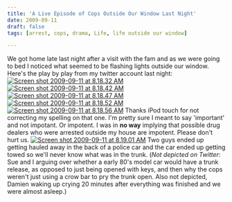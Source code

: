 ```yaml
---
title: 'A Live Episode of Cops Outside Our Window Last Night'
date: 2009-09-11
draft: false
tags: [arrest, cops, drama, Life, life outside our window]

---
```


We got home late last night after a visit with the fam and as we were going to bed I noticed what seemed to be flashing lights outside our window. Here's the play by play from my twitter account last night: [![Screen shot 2009-09-11 at 8.18.32 AM](https://chrisenns.com/wp-content/uploads/2009/09/Screen-shot-2009-09-11-at-8.18.32-AM-300x143.png "Screen shot 2009-09-11 at 8.18.32 AM")](https://twitter.com/iChris/status/3906191387) [![Screen shot 2009-09-11 at 8.18.42 AM](https://chrisenns.com/wp-content/uploads/2009/09/Screen-shot-2009-09-11-at-8.18.42-AM-300x134.png "Screen shot 2009-09-11 at 8.18.42 AM")](https://twitter.com/iChris/status/3906271640) [![Screen shot 2009-09-11 at 8.18.47 AM](https://chrisenns.com/wp-content/uploads/2009/09/Screen-shot-2009-09-11-at-8.18.47-AM-300x131.png "Screen shot 2009-09-11 at 8.18.47 AM")](https://twitter.com/iChris/status/3906382169) [![Screen shot 2009-09-11 at 8.18.52 AM](https://chrisenns.com/wp-content/uploads/2009/09/Screen-shot-2009-09-11-at-8.18.52-AM-300x113.png "Screen shot 2009-09-11 at 8.18.52 AM")](https://twitter.com/iChris/status/3906429574) [![Screen shot 2009-09-11 at 8.18.56 AM](https://chrisenns.com/wp-content/uploads/2009/09/Screen-shot-2009-09-11-at-8.18.56-AM-300x132.png "Screen shot 2009-09-11 at 8.18.56 AM")](https://twitter.com/iChris/status/3906522575) Thanks iPod touch for not correcting my spelling on that one. I'm pretty sure I meant to say 'important' and not impotant. Or impotent. I was in **no way** implying that possible drug dealers who were arrested outside my house are impotent. Please don't hurt us. [![Screen shot 2009-09-11 at 8.19.01 AM](https://chrisenns.com/wp-content/uploads/2009/09/Screen-shot-2009-09-11-at-8.19.01-AM-300x125.png "Screen shot 2009-09-11 at 8.19.01 AM")](https://twitter.com/iChris/status/3906568364) Two guys ended up getting hauled away in the back of a police car and the car ended up getting towed so we'll never know what was in the trunk. (_Not depicted on Twitter_: Sue and I arguing over whether a early 80's model car would have a trunk release, as opposed to just being opened with keys, and then why the cops weren't just using a crow bar to pry the trunk open. Also not depicted, Damien waking up crying 20 minutes after everything was finished and we were almost asleep.)